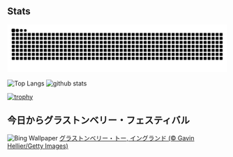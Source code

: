 ## Stats
<picture>
  <source media="(prefers-color-scheme: dark)" srcset="https://raw.githubusercontent.com/ba230t/ba230t/output/github-contribution-grid-snake-dark.svg">
  <source media="(prefers-color-scheme: light)" srcset="https://raw.githubusercontent.com/ba230t/ba230t/output/github-contribution-grid-snake.svg">
  <img alt="github contribution grid snake animation" src="https://raw.githubusercontent.com/ba230t/ba230t/output/github-contribution-grid-snake.svg">
</picture>

<p align="left">
  <img alt="Top Langs" height="150px" src="https://github-readme-stats.vercel.app/api/top-langs/?username=ba230t&layout=compact&theme=transparent" />
  <img alt="github stats" height="150px" src="https://github-readme-stats.vercel.app/api?username=ba230t&theme=transparent" />
</p>

[![trophy](https://github-profile-trophy.vercel.app/?username=ba230t&theme=transparent&column=7)](https://github.com/ryo-ma/github-profile-trophy)


<!-- Bing Wallpaper Start -->
## 今日からグラストンベリー・フェスティバル
![Bing Wallpaper](https://www.bing.com/th?id=OHR.GlastonburyScenic_JA-JP9733045581_1920x1080.jpg&rf=LaDigue_1920x1080.jpg&pid=hp)
[グラストンベリー・トー, イングランド (© Gavin Hellier/Getty Images)](https://www.bing.com/search?q=%E3%82%B0%E3%83%A9%E3%82%B9%E3%83%88%E3%83%B3%E3%83%99%E3%83%AA%E3%83%BC%E3%83%BB%E3%83%88%E3%83%BC%2c+%E3%82%A4%E3%83%B3%E3%82%B0%E3%83%A9%E3%83%B3%E3%83%89&form=hpcapt&filters=HpDate%3a%2220250624_1500%22)
<!-- Bing Wallpaper End -->
